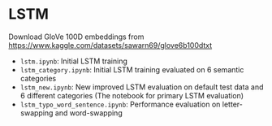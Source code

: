 # LSTM

Download GloVe 100D embeddings from https://www.kaggle.com/datasets/sawarn69/glove6b100dtxt

- `lstm.ipynb`: Initial LSTM training
- `lstm_category.ipynb`: Initial LSTM training evaluated on 6 semantic categories
- `lstm_new.ipynb`: New improved LSTM evaluation on default test data and 6 different categories (The notebook for primary LSTM evaluation)
- `lstm_typo_word_sentence.ipynb`: Performance evaluation on letter-swapping and word-swapping
